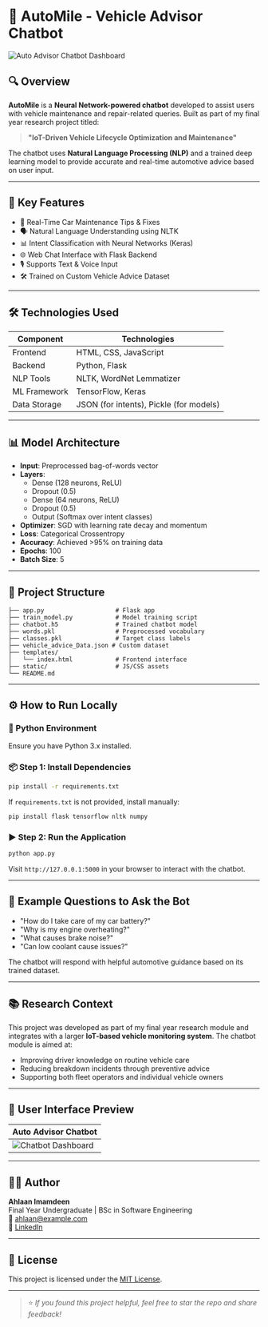 
# 🤖 AutoMile - Vehicle Advisor Chatbot

![Auto Advisor Chatbot Dashboard](./ccbd631a-51bd-42e5-baed-ae370b2d2284.png)

## 🔍 Overview

**AutoMile** is a **Neural Network-powered chatbot** developed to assist users with vehicle maintenance and repair-related queries. Built as part of my final year research project titled:

> **"IoT-Driven Vehicle Lifecycle Optimization and Maintenance"**

The chatbot uses **Natural Language Processing (NLP)** and a trained deep learning model to provide accurate and real-time automotive advice based on user input.

---

## 🧠 Key Features

- 🔧 Real-Time Car Maintenance Tips & Fixes
- 🗣️ Natural Language Understanding using NLTK
- 📊 Intent Classification with Neural Networks (Keras)
- 🌐 Web Chat Interface with Flask Backend
- 🎙️ Supports Text & Voice Input
- 🛠️ Trained on Custom Vehicle Advice Dataset

---

## 🛠️ Technologies Used

| Component       | Technologies |
|----------------|--------------|
| Frontend       | HTML, CSS, JavaScript |
| Backend        | Python, Flask |
| NLP Tools      | NLTK, WordNet Lemmatizer |
| ML Framework   | TensorFlow, Keras |
| Data Storage   | JSON (for intents), Pickle (for models) |

---

## 📊 Model Architecture

- **Input**: Preprocessed bag-of-words vector
- **Layers**:
  - Dense (128 neurons, ReLU)
  - Dropout (0.5)
  - Dense (64 neurons, ReLU)
  - Dropout (0.5)
  - Output (Softmax over intent classes)
- **Optimizer**: SGD with learning rate decay and momentum
- **Loss**: Categorical Crossentropy
- **Accuracy**: Achieved >95% on training data
- **Epochs**: 100
- **Batch Size**: 5

---

## 📁 Project Structure

```
├── app.py                    # Flask app
├── train_model.py            # Model training script
├── chatbot.h5                # Trained chatbot model
├── words.pkl                 # Preprocessed vocabulary
├── classes.pkl               # Target class labels
├── vehicle_advice_Data.json # Custom dataset
├── templates/
│   └── index.html            # Frontend interface
├── static/                   # JS/CSS assets
└── README.md
```

---

## ⚙️ How to Run Locally

### 🐍 Python Environment
Ensure you have Python 3.x installed.

### 📦 Step 1: Install Dependencies
```bash
pip install -r requirements.txt
```

If `requirements.txt` is not provided, install manually:
```bash
pip install flask tensorflow nltk numpy
```

### ▶️ Step 2: Run the Application
```bash
python app.py
```

Visit `http://127.0.0.1:5000` in your browser to interact with the chatbot.

---

## 🚗 Example Questions to Ask the Bot

- "How do I take care of my car battery?"
- "Why is my engine overheating?"
- "What causes brake noise?"
- "Can low coolant cause issues?"

The chatbot will respond with helpful automotive guidance based on its trained dataset.

---

## 📚 Research Context

This project was developed as part of my final year research module and integrates with a larger **IoT-based vehicle monitoring system**. The chatbot module is aimed at:

- Improving driver knowledge on routine vehicle care
- Reducing breakdown incidents through preventive advice
- Supporting both fleet operators and individual vehicle owners

---

## 📸 User Interface Preview

| Auto Advisor Chatbot |
|----------------------|
| ![Chatbot Dashboard](./ccbd631a-51bd-42e5-baed-ae370b2d2284.png) |

---

## 👨‍💻 Author

**Ahlaan Imamdeen**  
Final Year Undergraduate | BSc in Software Engineering  
📧 ahlaan@example.com  
🔗 [LinkedIn](https://www.linkedin.com/in/your-profile)

---

## 📄 License

This project is licensed under the [MIT License](LICENSE).

---

> ⭐ *If you found this project helpful, feel free to star the repo and share feedback!*
